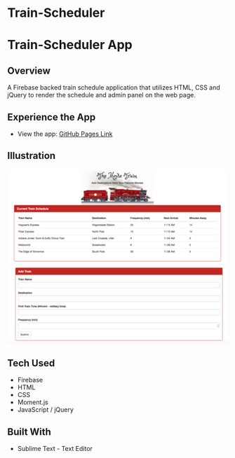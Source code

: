 # Train-Scheduler

# Train-Scheduler App

## Overview

A Firebase backed train schedule application that utilizes HTML, CSS and jQuery to render the schedule and admin panel on the web page.

## Experience the App

* View the app: [GitHub Pages Link](https://nicolelcarvalho.github.io/Train-Scheduler/)

## Illustration

![trainadmin](demo/train_admin.png)
![trainadmin2](demo/train_admin2.png)

## Tech Used
- Firebase
- HTML
- CSS
- Moment.js
- JavaScript / jQuery

## Built With

* Sublime Text - Text Editor


